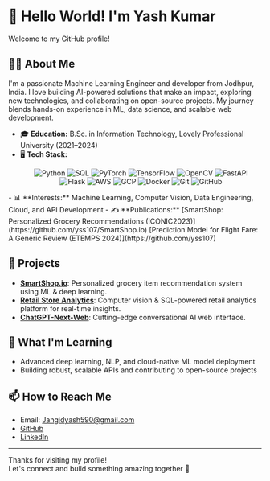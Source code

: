 # 👋 Hello World! I'm Yash Kumar

Welcome to my GitHub profile!

## 🙋‍♂️ About Me

I'm a passionate Machine Learning Engineer and developer from Jodhpur, India. I love building AI-powered solutions that make an impact, exploring new technologies, and collaborating on open-source projects. My journey blends hands-on experience in ML, data science, and scalable web development.

- 🎓 **Education:** B.Sc. in Information Technology, Lovely Professional University (2021–2024)
- 🖥️ **Tech Stack:** <p align="center">
  <!-- Banner: Tech Stack Icons -->
  <img src="https://img.shields.io/badge/Python-3776AB?style=for-the-badge&logo=python&logoColor=white" alt="Python"/>
  <img src="https://img.shields.io/badge/SQL-4479A1?style=for-the-badge&logo=postgresql&logoColor=white" alt="SQL"/>
  <img src="https://img.shields.io/badge/PyTorch-EE4C2C?style=for-the-badge&logo=pytorch&logoColor=white" alt="PyTorch"/>
  <img src="https://img.shields.io/badge/TensorFlow-FF6F00?style=for-the-badge&logo=tensorflow&logoColor=white" alt="TensorFlow"/>
  <img src="https://img.shields.io/badge/OpenCV-5C3EE8?style=for-the-badge&logo=opencv&logoColor=white" alt="OpenCV"/>
  <img src="https://img.shields.io/badge/FastAPI-009688?style=for-the-badge&logo=fastapi&logoColor=white" alt="FastAPI"/>
  <img src="https://img.shields.io/badge/Flask-000000?style=for-the-badge&logo=flask&logoColor=white" alt="Flask"/>
  <img src="https://img.shields.io/badge/AWS-232F3E?style=for-the-badge&logo=amazon-aws&logoColor=white" alt="AWS"/>
  <img src="https://img.shields.io/badge/GCP-4285F4?style=for-the-badge&logo=google-cloud&logoColor=white" alt="GCP"/>
  <img src="https://img.shields.io/badge/Docker-2496ED?style=for-the-badge&logo=docker&logoColor=white" alt="Docker"/>
  <img src="https://img.shields.io/badge/Git-FF4500?style=for-the-badge&logo=git&logoColor=white" alt="Git"/>
  <img src="https://img.shields.io/badge/GitHub-181717?style=for-the-badge&logo=github&logoColor=white" alt="GitHub"/>
</p>
- 📊 **Interests:** Machine Learning, Computer Vision, Data Engineering, Cloud, and API Development
- ✍️ **Publications:** [SmartShop: Personalized Grocery Recommendations (ICONIC2023)](https://github.com/yss107/SmartShop.io)  
  [Prediction Model for Flight Fare: A Generic Review (ETEMPS 2024)](https://github.com/yss107)

## 🚀 Projects

- [**SmartShop.io**](https://github.com/yss107/SmartShop.io): Personalized grocery item recommendation system using ML & deep learning.
- [**Retail Store Analytics**](https://github.com/yss107): Computer vision & SQL-powered retail analytics platform for real-time insights.
- [**ChatGPT-Next-Web**](https://github.com/yss107/ChatGPT-Next-Web): Cutting-edge conversational AI web interface.

## 🌱 What I'm Learning

- Advanced deep learning, NLP, and cloud-native ML model deployment
- Building robust, scalable APIs and contributing to open-source projects

## 📫 How to Reach Me

- Email: Jangidyash590@gmail.com
- [GitHub](https://github.com/yss107)
- [LinkedIn](https://www.linkedin.com/in/yash-kumar09/)

---

Thanks for visiting my profile!  
Let's connect and build something amazing together 🚀

